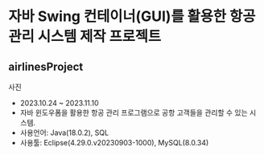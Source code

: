 # 자바 Swing 컨테이너(GUI)를 활용한 항공 관리 시스템 제작 프로젝트
## airlinesProject
사진
- 2023.10.24 ~ 2023.11.10
- 자바 윈도우폼을 활용한 항공 관리 프로그램으로 공항 고객들을 관리할 수 있는 시스템.
- 사용언어: Java(18.0.2), SQL
- 사용툴: Eclipse(4.29.0.v20230903-1000), MySQL(8.0.34)
